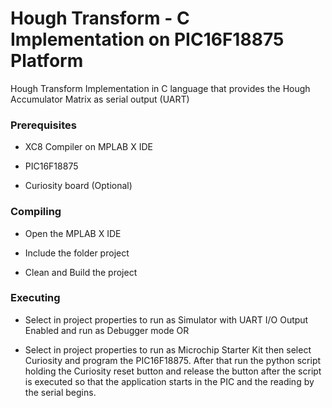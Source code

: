 # Hough Transform - C Implementation on PIC16F18875 Platform

Hough Transform Implementation in C language that provides the Hough Accumulator Matrix as serial output (UART)

### Prerequisites

- XC8 Compiler on MPLAB X IDE

- PIC16F18875

- Curiosity board (Optional)

### Compiling

- Open the MPLAB X IDE

- Include the folder project

- Clean and Build the project

### Executing

- Select in project properties to run as Simulator with UART I/O Output Enabled and run as Debugger mode OR

- Select in project properties to run as Microchip Starter Kit then select Curiosity and program the PIC16F18875. After that run the python script holding the Curiosity reset button and release the button after the script is executed so that the application starts in the PIC and the reading by the serial begins.

